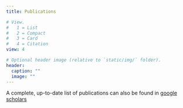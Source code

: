 ```yaml
---
title: Publications

# View.
#   1 = List
#   2 = Compact
#   3 = Card
#   4 = Citation
view: 4

# Optional header image (relative to `static/img/` folder).
header:
  caption: ""
  image: ""
---
```


A complete, up-to-date list of publications can also be found in [google scholars](https://scholar.google.com/citations?user=SmitgU0AAAAJ&hl=en)